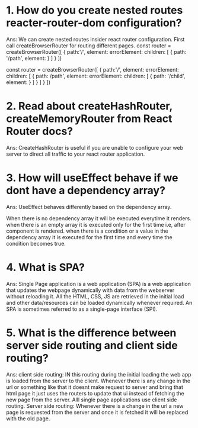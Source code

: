 # 1. How do you create nested routes reacter-router-dom configuration?
Ans: We can create nested routes insider react router configuration. First call createBrowserRouter for routing different pages.
const router = createBrowserRouter([
    {
        path:'/',
        element: <Parent />
        errorElement:  <Error />
        children: [
            {
                path: '/path',
                element: <Child>
            }
        ]
    }
])


const router = createBrowserRouter([
    {
        path:'/',
        element: <Parent />
        errorElement: <Error />
        children: [
            {
                path: /path',
                element: <ChildElement />
                errorElement:<Error />
                children: [
                    {
                        path: '/child',
                        element: <SubChild />
                    }
                ]
                }
        ]
    }
])

# 2. Read about createHashRouter, createMemoryRouter from React Router docs?
Ans: CreateHashRouter is useful if you are unable to configure your web server to direct all traffic to your react router application. 

# 3. How will useEffect behave if we dont have a dependency array?
Ans: UseEffect behaves differently based on the dependency array.

When there is no dependency array it will be executed everytime it renders.
when there is an empty array it is executed only for the first time i.e, after component is rendered.
when there is a condition or a value in the dependency array it is executed for the first time and every time the condition becomes true.

# 4. What is SPA?
Ans: Single Page application is a web application (SPA) is a web application that updates the webpage  dynamically with data from the webserver without reloading it.  All the HTML, CSS, JS are retrieved in the initial load and other data/resources can be loaded dynamically whenever required. An SPA is sometimes referred to as a single-page interface (SPI).

# 5. What is the difference between server side routing and client side routing?
Ans: client side routing: IN this routing during the initial loading the web app is loaded from the server to the client. Whenever there is any change in the url or something like that it doesnt make request to server and bring that html page it just uses the routers to update that ui instead of fetching the new page from the server. Alll single page applications use client side routing.
Server side routing:
Whenever there is a change in the url a new page is requested from the server and once it is fetched it will be replaced with the old page.

